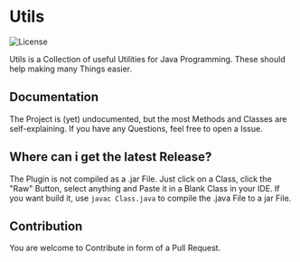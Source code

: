 # Utils
![License](https://img.shields.io/badge/license-WTFPL%20v2-blue.svg?style=flat-square)  
  
Utils is a Collection of useful Utilities for Java Programming. These should help making many Things easier.  
  
## Documentation
The Project is (yet) undocumented, but the most Methods and Classes are self-explaining. If you have any Questions, feel free to open a Issue.  
  
## Where can i get the latest Release?
The Plugin is not compiled as a .jar File. Just click on a Class, click the "Raw" Button, select anything and Paste it in a Blank Class in your IDE. If you want build it,
use `javac Class.java` to compile the .java File to a jar File.
  
## Contribution
You are welcome to Contribute in form of a Pull Request.  
